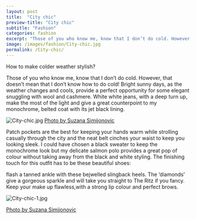 ```yaml
---
layout: post
title:  "City chic"
preview-title: "City chic"
subtitle: "Fashion"
categories: fashion
excerpt: "Those of you who know me, know that I don’t do cold. However, that doesn’t mean that I don’t know how to do cold! Bright sunny days, as the weather changes and cools, provide a perfect opportunity" 
image: /images/fashion/City-chic.jpg
permalink: /City-chic/
---
```

How to make colder weather stylish? 

Those of you who know me, know that I don’t do cold. However, that doesn’t mean that I don’t know how to do cold! Bright sunny days, as the weather changes and cools, provide a perfect opportunity for some elegant snuggling with wool and cashmere. White white jeans, with a deep turn up, make the most of the light and give a great counterpoint to my monochrome, belted coat with its jet black lining.

<img src="{{ '/images/fashion/City-chic.jpg' | prepend: SourceUrl }}" alt="City-chic.jpg">
<a href="https://www.instagram.com/suzypap_/" target="_blank">Photo by Suzana Simijonovic</a>

Patch pockets are the best for keeping your hands warm while strolling casually through the city and the neat belt cinches your waist to keep you looking sleek. I could have chosen a black sweater to keep the monochrome look but my delicate salmon polo provides a great pop of colour without taking away from the black and white styling. The finishing touch for this outfit has to be these beautiful shoes:

flash a tanned ankle with these bejwelled slingback heels. The ‘diamonds’ give a gorgeous sparkle and will take you straight to The Ritz if you fancy. Keep your make up flawless,with a strong lip colour and perfect brows. 

 <div class="row no-gutters">
    <div class="col-md-6 col-sm-12">
        <div class="post-left-image" style="background: url(../images/fashion/City-chic-2.jpg) no-repeat; background-size: cover; margin-right: 0.5rem; max-height: 600px !important"></div>
    </div>
    <div class="col-md-6 col-sm-12">
        <div class="post-right-image" style="background: url(../images/fashion/City-chic-3.jpg) no-repeat; background-size: cover; margin-left: 0.5rem; max-height: 600px !important"></div>
    </div>
</div>
<img src="{{ '/images/fashion/City-chic-1.jpg' | prepend: SourceUrl }}" alt="City-chic-1.jpg">

<a href="https://www.instagram.com/suzypap_/" target="_blank">Photo by Suzana Simijonovic</a>
